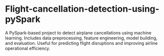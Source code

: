 # Flight-cancellation-detection-using-pySpark
A PySpark-based project to detect airplane cancellations using machine learning. Includes data preprocessing, feature engineering, model building, and evaluation. Useful for predicting flight disruptions and improving airline operational efficiency.
